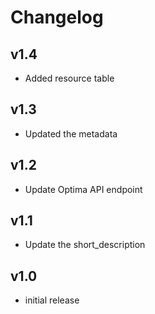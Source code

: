 # Changelog

## v1.4

- Added resource table

## v1.3

- Updated the metadata

## v1.2

- Update Optima API endpoint

## v1.1

- Update the short_description

## v1.0

- initial release
